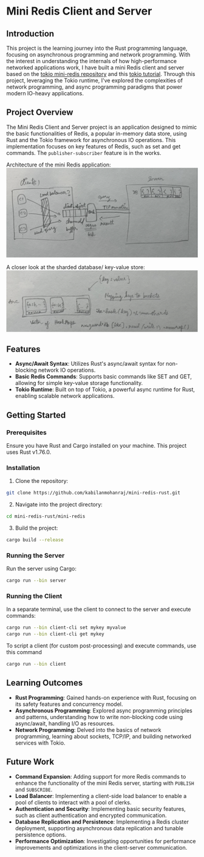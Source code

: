 # Mini Redis Client and Server

## Introduction

This project is the learning journey into the Rust programming language, focusing on asynchronous programming and network programming. With the interest in understanding the internals of how high-performance networked applications work, I have built a mini Redis client and server based on the [tokio mini-redis repository](https://github.com/tokio-rs/mini-redis/tree/master) and this [tokio tutorial](https://tokio.rs/tokio/tutorial). Through this project, leveraging the Tokio runtime, I've explored the complexities of network programming, and async programming paradigms that power modern IO-heavy applications.

## Project Overview

The Mini Redis Client and Server project is an application designed to mimic the basic functionalities of Redis, a popular in-memory data store, using Rust and the Tokio framework for asynchronous IO operations. This implementation focuses on key features of Redis, such as set and get commands. The `publisher-subscriber` feature is in the works. 

Architecture of the mini Redis application:
![Alt text](./img/mini-redis.png)

A closer look at the sharded database/ key-value store:
![Alt text](./img/sharded-db.png)

## Features

- **Async/Await Syntax**: Utilizes Rust's async/await syntax for non-blocking network IO operations.
- **Basic Redis Commands**: Supports basic commands like SET and GET, allowing for simple key-value storage functionality.
- **Tokio Runtime**: Built on top of Tokio, a powerful async runtime for Rust, enabling scalable network applications.

## Getting Started

### Prerequisites

Ensure you have Rust and Cargo installed on your machine. This project uses Rust v1.76.0.

### Installation

1. Clone the repository:
```sh
git clone https://github.com/kabilanmohanraj/mini-redis-rust.git
```

2. Navigate into the project directory:
```sh
cd mini-redis-rust/mini-redis
```

3. Build the project:
```sh
cargo build --release
```

### Running the Server

Run the server using Cargo:
```sh
cargo run --bin server
```

### Running the Client

In a separate terminal, use the client to connect to the server and execute commands:
```sh
cargo run --bin client-cli set mykey myvalue
cargo run --bin client-cli get mykey
```

To script a client (for custom post-processing) and execute commands, use this command
```sh
cargo run --bin client
```

## Learning Outcomes

- **Rust Programming**: Gained hands-on experience with Rust, focusing on its safety features and concurrency model.
- **Asynchronous Programming**: Explored async programming principles and patterns, understanding how to write non-blocking code using async/await, handling I/O as resources.
- **Network Programming**: Delved into the basics of network programming, learning about sockets, TCP/IP, and building networked services with Tokio.

## Future Work

- **Command Expansion**: Adding support for more Redis commands to enhance the functionality of the mini Redis server, starting with `PUBLISH` and `SUBSCRIBE`.
- **Load Balancer**: Implementing a client-side load balancer to enable a pool of clients to interact with a pool of clerks.
- **Authentication and Security**: Implementing basic security features, such as client authentication and encrypted communication.
- **Database Replication and Persistence**: Implementing a Redis cluster deployment, supporting asynchronous data replication and tunable persistence options.
- **Performance Optimization**: Investigating opportunities for performance improvements and optimizations in the client-server communication.

